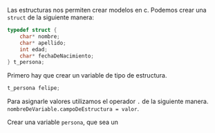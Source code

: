 Las estructuras nos permiten crear modelos en c.
Podemos crear una `struct` de la siguiente manera:

```c
typedef struct {
    char* nombre;
    char* apellido;
    int edad;
    char* fechaDeNacimiento;
} t_persona;
```

Primero hay que crear un variable de tipo de estructura.

```c
t_persona felipe;
```
Para asignarle valores utilizamos el operador `.` de la siguiente manera.
`nombreDeVariable.campoDeEstructura = valor`.

Crear una variable `persona`, que sea un 